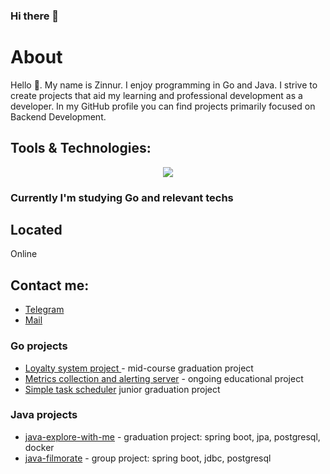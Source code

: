### Hi there 👋
# About
Hello 👋. My name is Zinnur. I enjoy programming in Go and Java. I strive to create projects that aid my learning and professional development as a developer. In my GitHub profile you can find projects primarily focused on Backend Development. 

## Tools & Technologies:
<p align="center">
  <a href="https://skillicons.dev">
    <img src="https://skillicons.dev/icons?i=linux,go,goland,git,kubernetes,docker,idea,postgresql,github,java,spring" />
  </a>
</p>

### Currently I'm studying Go and relevant techs


## Located
Online

## Contact me:
- [Telegram](https://t.me/noxzn)<br>
- [Mail](mailto:lightspot98@gmail.com)



### Go projects
- [Loyalty system project ](https://github.com/ZnNr/Go-GopherMart) - mid-course graduation project
- [Metrics collection and alerting server](https://github.com/ZnNr/go-musthave-metrics) - ongoing educational project
- [Simple task scheduler](https://github.com/ZnNr/go-todo) junior graduation project

### Java projects
- [java-explore-with-me](https://github.com/ZnNr/java-explore-with-me) - graduation project: spring boot, jpa, postgresql, docker
- [java-filmorate](https://github.com/ZnNr/java-filmorate) - group project: spring boot, jdbc, postgresql

<!--
**ZnNr/znnr** is a ✨ _special_ ✨ repository because its `README.md` (this file) appears on your GitHub profile.

Here are some ideas to get you started:

- 🔭 I’m currently working on ...
- 🌱 I’m currently learning ...
- 👯 I’m looking to collaborate on ...
- 🤔 I’m looking for help with ...
- 💬 Ask me about ...
- 📫 How to reach me: ...
- 😄 Pronouns: ...
- ⚡ Fun fact: ...
-->
